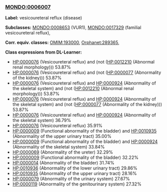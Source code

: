 
### [MONDO:0006007](http://purl.obolibrary.org/obo/MONDO_0006007)
**Label:** vesicoureteral reflux (disease)

**Subclasses:** [MONDO:0008653](http://purl.obolibrary.org/obo/MONDO_0008653) (VUR1), [MONDO:0017329](http://purl.obolibrary.org/obo/MONDO_0017329) (familial vesicoureteral reflux), 

**Corr. equiv. classes:** [OMIM:193000](http://purl.obolibrary.org/obo/OMIM_193000), [Orphanet:289365](http://www.orpha.net/ORDO/Orphanet_289365), 

**Class expressions from DL-Learner:**

- [HP:0000076](http://purl.obolibrary.org/obo/HP_0000076) (Vesicoureteral reflux) and (not ([HP:0012210](http://purl.obolibrary.org/obo/HP_0012210) (Abnormal renal morphology))) 53.87%
- [HP:0000076](http://purl.obolibrary.org/obo/HP_0000076) (Vesicoureteral reflux) and (not ([HP:0000077](http://purl.obolibrary.org/obo/HP_0000077) (Abnormality of the kidney))) 53.87%
- [HP:0000076](http://purl.obolibrary.org/obo/HP_0000076) (Vesicoureteral reflux) and [HP:0000924](http://purl.obolibrary.org/obo/HP_0000924) (Abnormality of the skeletal system) and (not ([HP:0012210](http://purl.obolibrary.org/obo/HP_0012210) (Abnormal renal morphology))) 53.87%
- [HP:0000076](http://purl.obolibrary.org/obo/HP_0000076) (Vesicoureteral reflux) and [HP:0000924](http://purl.obolibrary.org/obo/HP_0000924) (Abnormality of the skeletal system) and (not ([HP:0000077](http://purl.obolibrary.org/obo/HP_0000077) (Abnormality of the kidney))) 53.87%
- [HP:0000076](http://purl.obolibrary.org/obo/HP_0000076) (Vesicoureteral reflux) and [HP:0000924](http://purl.obolibrary.org/obo/HP_0000924) (Abnormality of the skeletal system) 36.79%
- [HP:0000076](http://purl.obolibrary.org/obo/HP_0000076) (Vesicoureteral reflux) 35.91%
- [HP:0000009](http://purl.obolibrary.org/obo/HP_0000009) (Functional abnormality of the bladder) and [HP:0010935](http://purl.obolibrary.org/obo/HP_0010935) (Abnormality of the upper urinary tract) 35.00%
- [HP:0000009](http://purl.obolibrary.org/obo/HP_0000009) (Functional abnormality of the bladder) and [HP:0000924](http://purl.obolibrary.org/obo/HP_0000924) (Abnormality of the skeletal system) 33.84%
- [HP:0000069](http://purl.obolibrary.org/obo/HP_0000069) (Abnormality of the ureter) 32.29%
- [HP:0000009](http://purl.obolibrary.org/obo/HP_0000009) (Functional abnormality of the bladder) 32.22%
- [HP:0000014](http://purl.obolibrary.org/obo/HP_0000014) (Abnormality of the bladder) 31.74%
- [HP:0010936](http://purl.obolibrary.org/obo/HP_0010936) (Abnormality of the lower urinary tract) 29.86%
- [HP:0010935](http://purl.obolibrary.org/obo/HP_0010935) (Abnormality of the upper urinary tract) 28.16%
- [HP:0000079](http://purl.obolibrary.org/obo/HP_0000079) (Abnormality of the urinary system) 27.67%
- [HP:0000119](http://purl.obolibrary.org/obo/HP_0000119) (Abnormality of the genitourinary system) 27.32%


